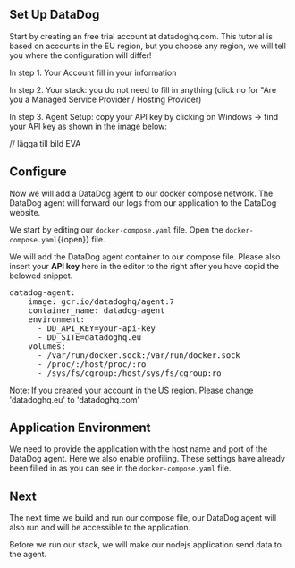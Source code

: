 ## Set Up DataDog 

Start by creating an free trial account at datadoghq.com. This tutorial is based on accounts in the EU region,
but you choose any region, we will tell you where the configuration will differ!

In step 1. Your Account
fill in your information

In step 2. Your stack:
you do not need to fill in anything (click no for "Are you a Managed Service Provider / Hosting Provider)

In step 3. Agent Setup: 
copy your API key by clicking on Windows -> find your API key as shown in the image below: 

// lägga till bild EVA

## Configure 

Now we will add a DataDog agent to our docker compose network. The DataDog agent will forward our logs from our application to the DataDog website.

We start by editing our `docker-compose.yaml` file. Open the `docker-compose.yaml`{{open}} file. 

We will add the DataDog agent container to our compose file. Please also insert your **API key** here in the editor to the right after you have copid the belowed snippet.

<pre class="file" data-filename="docker-compose.yaml" data-target="insert" data-marker="#TODO-add-DD-service">
datadog-agent:
    image: gcr.io/datadoghq/agent:7
    container_name: datadog-agent
    environment:
      - DD_API_KEY=your-api-key
      - DD_SITE=datadoghq.eu
    volumes:
      - /var/run/docker.sock:/var/run/docker.sock
      - /proc/:/host/proc/:ro
      - /sys/fs/cgroup:/host/sys/fs/cgroup:ro
</pre>

Note: If you created your account in the US region. Please change 'datadoghq.eu' to 'datadoghq.com'

## Application Environment

We need to provide the application with the host name and port of the DataDog agent. Here we also enable profiling. 
These settings have already been filled in as you can see in the `docker-compose.yaml` file.

## Next

The next time we build and run our compose file, our DataDog agent will also run and will be accessible to the application. 

Before we run our stack, we will make our nodejs application send data to the agent.
